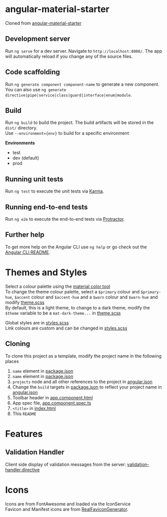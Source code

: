 # angular-material-starter

Cloned from [angular-material-starter](https://github.com/thrixton/angular-material-starter)

## Development server

Run `ng serve` for a dev server. Navigate to `http://localhost:8000/`. The app will automatically reload if you change any of the source files.

## Code scaffolding

Run `ng generate component component-name` to generate a new component. You can also use `ng generate directive|pipe|service|class|guard|interface|enum|module`.

## Build

Run `ng build` to build the project. The build artifacts will be stored in the `dist/` directory.  
Use `--environment={env}` to build for a specific environment

**Environments**

- test
- dev (default)
- prod

## Running unit tests

Run `ng test` to execute the unit tests via [Karma](https://karma-runner.github.io).

## Running end-to-end tests

Run `ng e2e` to execute the end-to-end tests via [Protractor](http://www.protractortest.org/).

## Further help

To get more help on the Angular CLI use `ng help` or go check out the [Angular CLI README](https://github.com/angular/angular-cli/blob/master/README.md).

# Themes and Styles

Select a colour palette using the [material color tool](https://material.io/tools/color)  
To change the theme colour palette, select a `$primary` colour and `$primary-hue`, `$accent` colour and `$accent-hue` and a `$warn` colour and `$warn-hue` and modify [theme.scss](./src/themes/theme.scss)  
By default, this is a light theme, to change to a dark theme, modify the `$theme` variable to be a `mat-dark-theme...` in [theme.scss](./src/themes/theme.scss)

Global styles are in [styles.scss](./src/styles.scss)  
Link colours are custom and can be changed in [styles.scss](./src/styles.scss)

## Cloning

To clone this project as a template, modify the project name in the following places

1. `name` element in [package.json](./package.json)
2. `name` element in [package.json](./package-lock.json)
3. `projects` node and all other references to the project in [angular.json](./angular.json)
4. Change the `build` targets in [package.json](./package.json) to reflect your project name in [angular.json](./angular.json)
5. Toolbar header in [app.component.html](./src/app/components/app/app.component.html)
6. App spec file, [app.component.spec.ts](./src/app/components/app/app.component.spec.ts)
7. `<title>` in [index.html](./src/index.html)
8. This `README`

# Features

## Validation Handler

Client side display of validation messages from the server: [validation-handler.directive](./src/app/directives/validation-handler.directive.ts)

# Icons

Icons are from FontAwesome and loaded via the IconService  
Favicon and Manifest icons are from [RealFaviconGenerator](https://realfavicongenerator.net).
